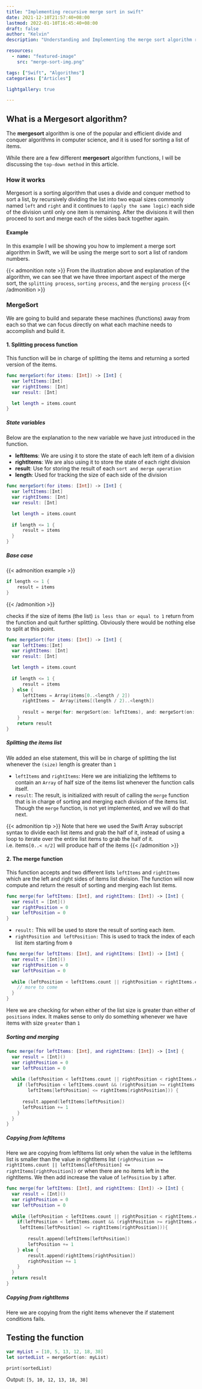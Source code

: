 ```yaml
---
title: "Implementing recursive merge sort in swift"
date: 2021-12-10T21:57:40+08:00
lastmod: 2022-01-10T16:45:40+08:00
draft: false
author: "Kelvin"
description: "Understanding and Implementing the merge sort algorithm recursively in Swift."

resources:
  - name: "featured-image"
    src: "merge-sort-img.png"

tags: ["Swift", "Algorithms"]
categories: ["Articles"]

lightgallery: true

---
```


<!--more-->

## What is a Mergesort algorithm?

The **mergesort** algorithm is one of the popular and efficient divide and
conquer algorithms in computer science, and it is used for sorting a list of items.

While there are a few different **mergesort** algorithm functions, I will be discussing
the `top-down method` in this article.

### How it works

Mergesort is a sorting algorithm that uses a divide and conquer method to sort a list, by recursively
dividing the list into two equal sizes commonly named `left` and `right` and it continues
to `(apply the same logic)` each side of the division until only one item is remaining.
After the divisions it will then proceed to sort and merge each of the sides back together again.

#### Example
In this example I will be showing you how to implement a merge sort algorithm in Swift,
we will be using the merge sort to sort a list of random numbers.


{{< admonition note >}}
From the illustration above and explanation of the algorithm, we can see that we have
three important aspect of the merge sort, the `splitting process`, `sorting process`,
and the `merging process`
{{< /admonition >}}

### MergeSort

We are going to build and separate these machines (functions) away from each
so that we can focus directly on what each machine needs to accomplish and build it.

#### 1. Splitting process function

This function will be in charge of splitting the items and returning a sorted
version of the items.

```swift
func mergeSort(for items: [Int]) -> [Int] {
  var leftItems:[Int]
  var rightItems: [Int]
  var result: [Int]

  let length = items.count
}
```

##### State variables
Below are the explanation to the new variable we have just introduced in the function.

- **leftItems**: We are using it to store the state of each left item of a division
- **rightItems**: We are also using it to store the state of each right division
- **result**: Use for storing the result of each  `sort and merge operation`
- **length**: Used for tracking the size of each side of the division


```swift
func mergeSort(for items: [Int]) -> [Int] {
  var leftItems:[Int]
  var rightItems: [Int]
  var result: [Int]

  let length = items.count
  
  if length <= 1 {
      result = items
  }
}
```

##### Base case

{{< admonition example >}}
```swift
if length <= 1 {
    result = items
}
```
{{< /admonition >}}

checks if the size of items (the list) `is less than or equal to 1` return from the function
and quit further splitting. Obviously there would be nothing else to split at
this point.

```swift
func mergeSort(for items: [Int]) -> [Int] {
  var leftItems:[Int]
  var rightItems: [Int]
  var result: [Int]

  let length = items.count
  
  if length <= 1 {
      result = items
  } else {
      leftItems = Array(items[0..<length / 2])
      rightItems =  Array(items[(length / 2)..<length])
      
      result = merge(for: mergeSort(on: leftItems), and: mergeSort(on: rightItems))
    }
    return result
}
```

##### Splitting the items list

We added an else statement, this will be in charge of splitting the list
whenever the `(size)` length is greater than `1`

- `leftItems` and `rightItems`: Here we are initializing the leftItems to contain an
  `Array` of half size of the items list whenever the function calls itself.
- `result`: The result, is initialized with result of calling the `merge` function
  that is in charge of sorting and merging each division of the items list.
  Though the `merge` function, is not yet implemented, and we will do that next.


{{< admonition tip >}}
Note that here we used the Swift Array subscript syntax to divide each
list items and grab the half of it, instead of using a loop to iterate over
the entire list items to grab the half of it.  
i.e. items`[0..< n/2]` will produce half of the items
{{< /admonition >}}


#### 2. The merge function

This function accepts and two different lists `leftItems` and `rightItems` which are
the left and right sides of items list division. The function will now compute
and return the result of sorting and merging each list items.

```swift
func merge(for leftItems: [Int], and rightItems: [Int]) -> [Int] {
  var result = [Int]()
  var rightPosition = 0
  var leftPosition = 0
}
```

- `result:` This will be used to store the result of sorting each item.
- `rightPosition and leftPosition:` This is used to track the index of each list item starting from `0`

```swift
func merge(for leftItems: [Int], and rightItems: [Int]) -> [Int] {
  var result = [Int]()
  var rightPosition = 0
  var leftPosition = 0
  
  while (leftPosition < leftItems.count || rightPosition < rightItems.count) {
    // more to come
  }
}
```

Here we are checking for when either of the list size is greater than either of `positions`  index.
It makes sense to only do something whenever we have items with size  `greater` than `1`

##### Sorting and merging

```swift {7-12} showLineNumbers
func merge(for leftItems: [Int], and rightItems: [Int]) -> [Int] {
  var result = [Int]()
  var rightPosition = 0
  var leftPosition = 0
  
  while (leftPosition < leftItems.count || rightPosition < rightItems.count) {
    if (leftPosition < leftItems.count && (rightPosition >= rightItems.count || 
        leftItems[leftPosition] <= rightItems[rightPosition])) {
      
      result.append(leftItems[leftPosition])
      leftPosition += 1
    }
  }
}
```

##### Copying from leftItems

Here we are copying from leftItems list only when the value in the leftItems list is
smaller than the value in rightItems list `(rightPosition >= rightItems.count || leftItems[leftPosition] <= rightItems[rightPosition])`
or when there are no items left in the rightItems. We then add increase the value of `lefPosition` by `1` after.

```swift
func merge(for leftItems: [Int], and rightItems: [Int]) -> [Int] {
  var result = [Int]()
  var rightPosition = 0
  var leftPosition = 0
  
  while (leftPosition < leftItems.count || rightPosition < rightItems.count) {
    if(leftPosition < leftItems.count && (rightPosition >= rightItems.count ||
     leftItems[leftPosition] <= rightItems[rightPosition])){
        
        result.append(leftItems[leftPosition])
        leftPosition += 1
    } else {
        result.append(rightItems[rightPosition])
        rightPosition += 1
    }
  }
  return result
}
```

##### Copying from rightItems

Here we are copying from the right items whenever the if statement conditions fails.

## Testing the function

```swift
var myList = [10, 5, 13, 12, 18, 38]
let sortedList = mergeSort(on: myList)

print(sortedList)
```
Output: `[5, 10, 12, 13, 18, 38]`
